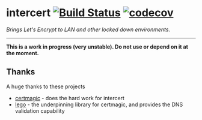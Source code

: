 # intercert [![Build Status](https://travis-ci.org/evenh/intercert.svg?branch=master)](https://travis-ci.org/evenh/intercert) [![codecov](https://codecov.io/gh/evenh/intercert/branch/master/graph/badge.svg)](https://codecov.io/gh/evenh/intercert)

_Brings Let's Encrypt to LAN and other locked down environments._

---
**This is a work in progress (very unstable). Do not use or depend on it at the moment.**

## Thanks

A huge thanks to these projects

- [certmagic](https://github.com/mholt/certmagic) - does the hard work for intercert
- [lego](https://github.com/xenolf/lego) - the underpinning library for certmagic, and provides the DNS validation capability 
